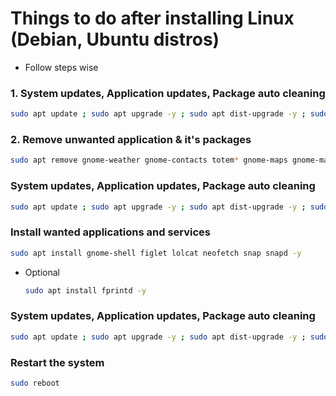 # Things to do after installing Linux (Debian, Ubuntu distros)

+ Follow steps wise

### 1. System updates, Application updates, Package auto cleaning

  ```bash
  sudo apt update ; sudo apt upgrade -y ; sudo apt dist-upgrade -y ; sudo apt autoremove -y ; sudo apt autoclean -y
  ```
  
### 2. Remove unwanted application & it's packages

  ```bash
  sudo apt remove gnome-weather gnome-contacts totem* gnome-maps gnome-mahjongg aisleriot gnome-2048 five-or-more four-in-a-row quadrapassel rhythmbox* tali swell-foop shotwell* hitori gnome-klotski gnome-chess gnome-mines gnome-music lightsoff gnome-robots gnome-nibbles gnome-sudoku gnome-tetravex gnome-taquin evolution*  -y
  ```
  
### System updates, Application updates, Package auto cleaning

  ```bash
  sudo apt update ; sudo apt upgrade -y ; sudo apt dist-upgrade -y ; sudo apt autoremove -y ; sudo apt autoclean -y
  ```
  
### Install wanted applications and services

  ```bash
  sudo apt install gnome-shell figlet lolcat neofetch snap snapd -y
  ```
  
  + Optional
      ```bash
      sudo apt install fprintd -y
      ```
  
### System updates, Application updates, Package auto cleaning

  ```bash
  sudo apt update ; sudo apt upgrade -y ; sudo apt dist-upgrade -y ; sudo apt autoremove -y ; sudo apt autoclean -y
  ```
  
### Restart the system

  ```bash
  sudo reboot
  ```

